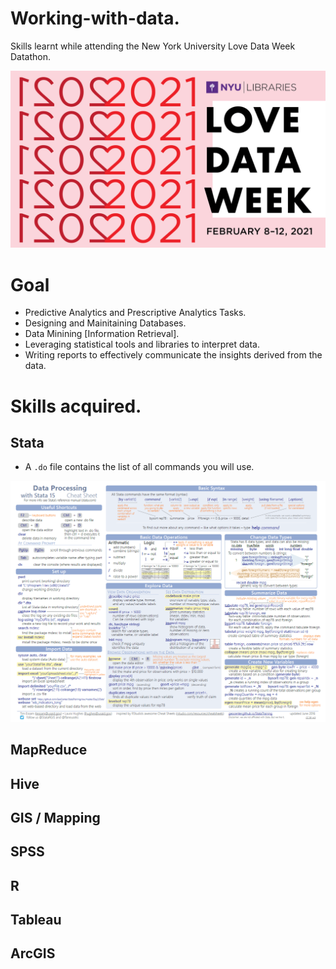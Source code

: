 # Working-with-data.
Skills learnt while attending the New York University Love Data Week Datathon.

![](https://github.com/ashwinpn/Working-with-data./blob/main/resources/NYU_Datathon.png)

# Goal

- Predictive Analytics and Prescriptive Analytics Tasks.
- Designing and Mainitaining Databases.
- Data Minining [Information Retrieval].
- Leveraging statistical tools and libraries to interpret data.
- Writing reports to effectively communicate the insights derived from the data.

# Skills acquired.

## Stata

- A ```.do``` file contains the list of all commands you will use.

![](https://github.com/ashwinpn/Working-with-data./blob/main/resources/DataProcessing.png)

## MapReduce

## Hive

## GIS / Mapping

## SPSS

## R

## Tableau

## ArcGIS
